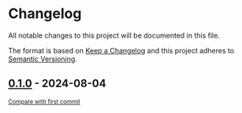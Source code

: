 # Changelog

All notable changes to this project will be documented in this file.

The format is based on [Keep a Changelog](http://keepachangelog.com/en/1.0.0/)
and this project adheres to [Semantic Versioning](http://semver.org/spec/v2.0.0.html).

<!-- insertion marker -->
## [0.1.0](https://github.com/tsypuk/aws-news/releases/tag/0.1.0) - 2024-08-04

<small>[Compare with first commit](https://github.com/tsypuk/aws-news/compare/86819f293e7daffcb7a90788443b1dd13fd646de...0.1.0)</small>

